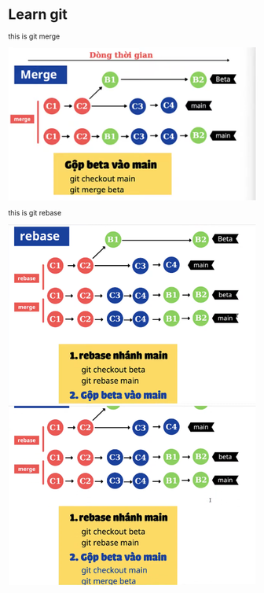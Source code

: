 # Learn git

this is git merge

![alt text](image.png)

this is git rebase

![alt text](image-1.png)
![alt text](image-2.png)
